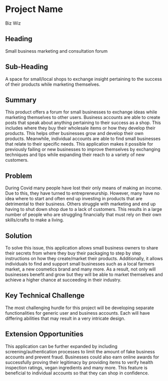 # Project Name #
  Biz Wiz

## Heading ##
  Small business marketing and consultation forum

## Sub-Heading ##
  A space for small/local shops to exchange insight pertaining to the success of their products while marketing themselves. 

## Summary ##
  This product offers a forum for small businesses to exchange ideas while marketing themselves to other users. Business accounts are able to create posts that speak about anything pertaining to their success as a shop. This includes where they buy their wholesale items or how they develop their products. This helps other businesses grow and develop their own products. Meanwhile, individual accounts are able to find small businesses that relate to their specific needs. This application makes it possible for previously failing or new businesses to improve themselves by exchanging techniques and tips while expanding their reach to a variety of new customers.

## Problem ##
  During Covid many people have lost their only means of making an income. Due to this, they have turned to entrepreneurship. However, many have no idea where to start and often end up investing in products that are detrimental to their business. Others struggle with marketing and end up having to shut down shop due to a lack of customers. This results in a large number of people who are struggling financially that must rely on their own skills/crafts to make a living.

## Solution ##
  To solve this issue, this application allows small business owners to share their secrets from where they buy their packaging to step by step instructions on how they create/market their products. Additionally, it allows individuals to find and support small businesses such as a local farmers market, a new cosmetics brand and many more. As a result, not only will businesses benefit and grow but they will be able to market themselves and achieve a higher chance at succeeding in their industry.

## Key Technical Challenge ##
  The most challenging hurdle for this project will be developing separate functionalities for generic user and business accounts. Each will have differing abilities that may result in a very intricate design.

## Extension Opportunities ##
  This application can be further expanded by including screening/authentication processes to limit the amount of fake business accounts and prevent fraud. Businesses could also earn online awards for successfully proving their legitimacy by providing items to verify health inspection ratings, vegan ingredients and many more. This feature is beneficial to individual accounts so that they can shop in confidence. 

